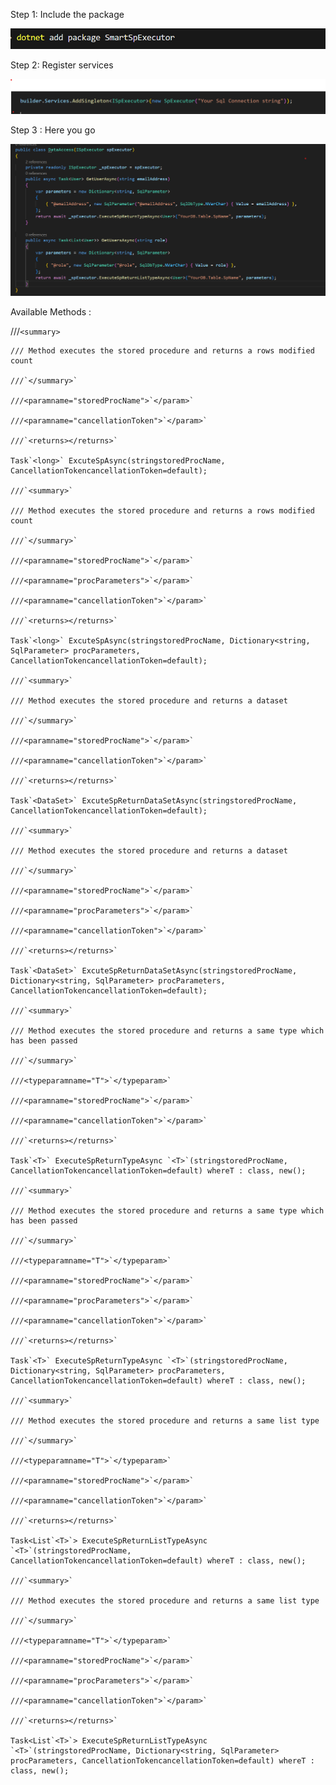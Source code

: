 Step 1: Include the package

![1737090582014](image/README/1737090582014.png)

Step 2: Register services

![1737090746156](image/README/1737090746156.png)

Step 3 : Here you go

![1737210227595](image/README/1737210227595.png)

Available Methods :


///`<summary>`

    /// Method executes the stored procedure and returns a rows modified count

    ///`</summary>`

    ///<paramname="storedProcName">`</param>`

    ///<paramname="cancellationToken">`</param>`

    ///`<returns></returns>`

    Task`<long>` ExcuteSpAsync(stringstoredProcName, CancellationTokencancellationToken=default);

    ///`<summary>`

    /// Method executes the stored procedure and returns a rows modified count

    ///`</summary>`

    ///<paramname="storedProcName">`</param>`

    ///<paramname="procParameters">`</param>`

    ///<paramname="cancellationToken">`</param>`

    ///`<returns></returns>`

    Task`<long>` ExcuteSpAsync(stringstoredProcName, Dictionary<string, SqlParameter> procParameters, CancellationTokencancellationToken=default);

    ///`<summary>`

    /// Method executes the stored procedure and returns a dataset

    ///`</summary>`

    ///<paramname="storedProcName">`</param>`

    ///<paramname="cancellationToken">`</param>`

    ///`<returns></returns>`

    Task`<DataSet>` ExcuteSpReturnDataSetAsync(stringstoredProcName, CancellationTokencancellationToken=default);

    ///`<summary>`

    /// Method executes the stored procedure and returns a dataset

    ///`</summary>`

    ///<paramname="storedProcName">`</param>`

    ///<paramname="procParameters">`</param>`

    ///<paramname="cancellationToken">`</param>`

    ///`<returns></returns>`

    Task`<DataSet>` ExcuteSpReturnDataSetAsync(stringstoredProcName, Dictionary<string, SqlParameter> procParameters, CancellationTokencancellationToken=default);

    ///`<summary>`

    /// Method executes the stored procedure and returns a same type which has been passed

    ///`</summary>`

    ///<typeparamname="T">`</typeparam>`

    ///<paramname="storedProcName">`</param>`

    ///<paramname="cancellationToken">`</param>`

    ///`<returns></returns>`

    Task`<T>` ExecuteSpReturnTypeAsync `<T>`(stringstoredProcName, CancellationTokencancellationToken=default) whereT : class, new();

    ///`<summary>`

    /// Method executes the stored procedure and returns a same type which has been passed

    ///`</summary>`

    ///<typeparamname="T">`</typeparam>`

    ///<paramname="storedProcName">`</param>`

    ///<paramname="procParameters">`</param>`

    ///<paramname="cancellationToken">`</param>`

    ///`<returns></returns>`

    Task`<T>` ExecuteSpReturnTypeAsync `<T>`(stringstoredProcName, Dictionary<string, SqlParameter> procParameters, CancellationTokencancellationToken=default) whereT : class, new();

    ///`<summary>`

    /// Method executes the stored procedure and returns a same list type

    ///`</summary>`

    ///<typeparamname="T">`</typeparam>`

    ///<paramname="storedProcName">`</param>`

    ///<paramname="cancellationToken">`</param>`

    ///`<returns></returns>`

    Task<List`<T>`> ExecuteSpReturnListTypeAsync `<T>`(stringstoredProcName, CancellationTokencancellationToken=default) whereT : class, new();

    ///`<summary>`

    /// Method executes the stored procedure and returns a same list type

    ///`</summary>`

    ///<typeparamname="T">`</typeparam>`

    ///<paramname="storedProcName">`</param>`

    ///<paramname="procParameters">`</param>`

    ///<paramname="cancellationToken">`</param>`

    ///`<returns></returns>`

    Task<List`<T>`> ExecuteSpReturnListTypeAsync `<T>`(stringstoredProcName, Dictionary<string, SqlParameter> procParameters, CancellationTokencancellationToken=default) whereT : class, new();
